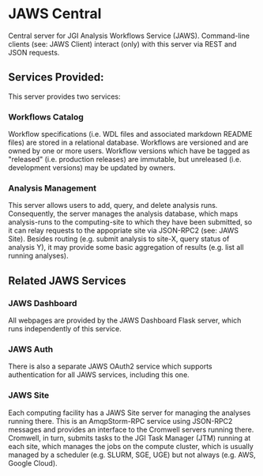 # JAWS Central

Central server for JGI Analysis Workflows Service (JAWS).  Command-line clients (see: JAWS Client) interact (only) with this server via REST and JSON requests.

## Services Provided:

This server provides two services:

### Workflows Catalog

Workflow specifications (i.e. WDL files and associated markdown README files) are stored in a relational database.  Workflows are versioned and are owned by one or more users.  Workflow versions which have be tagged as "released" (i.e. production releases) are immutable, but unreleased (i.e. development versions) may be updated by owners.

### Analysis Management

This server allows users to add, query, and delete analysis runs.  Consequently, the server manages the analysis database, which maps analysis-runs to the computing-site to which they have been submitted, so it can relay requests to the appopriate site via JSON-RPC2 (see: JAWS Site).  Besides routing (e.g. submit analysis to site-X, query status of analysis Y), it may provide some basic aggregation of results (e.g. list all running analyses).

## Related JAWS Services

### JAWS Dashboard

All webpages are provided by the JAWS Dashboard Flask server, which runs independently of this service.

### JAWS Auth

There is also a separate JAWS OAuth2 service which supports authentication for all JAWS services, including this one.

### JAWS Site

Each computing facility has a JAWS Site server for managing the analyses running there.  This is an AmqpStorm-RPC service using JSON-RPC2 messages and provides an interface to the Cromwell servers running there.  Cromwell, in turn, submits tasks to the JGI Task Manager (JTM) running at each site, which manages the jobs on the compute cluster, which is usually managed by a scheduler (e.g. SLURM, SGE, UGE) but not always (e.g. AWS, Google Cloud).
